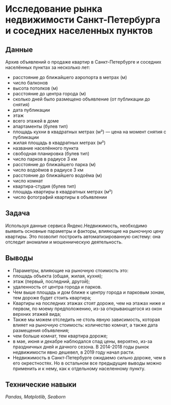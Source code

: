 # Исследование рынка недвижимости Санкт-Петербурга и соседних населенных пунктов

## Данные

Архив объявлений о продаже квартир в Санкт-Петербурге и соседних населённых пунктах за несколько лет:
- расстояние до ближайшего аэропорта в метрах (м)
- число балконов
- высота потолков (м)
- расстояние до центра города (м) 
- сколько дней было размещено объявление (от публикации до снятия)
- дата публикации
- этаж
- всего этажей в доме
- апартаменты (булев тип)
- площадь кухни в квадратных метрах (м²) 
— цена на момент снятия с публикации
- жилая площадь в квадратных метрах (м²)
- название населённого пункта
- свободная планировка (булев тип)
- число парков в радиусе 3 км
- расстояние до ближайшего парка (м)
- число водоёмов в радиусе 3 км
- расстояние до ближайшего водоёма (м)
- число комнат
- квартира-студия (булев тип)
- площадь квартиры в квадратных метрах (м²)
- число фотографий квартиры в объявлении

## Задача

Используя данные сервиса Яндекс.Недвижимость, необходимо выявить основные параметры и факторы, влияющие на рыночную цену квартиры. Это позволит построить автоматизированную систему: она отследит аномалии и мошенническую деятельность.

## Выводы

- Параметры, влияющие на рыночную стоимость это:
 - площадь объекта (общая, жилая, кухня);
 - этаж (первый, последний, другой);
 - удаленность от центра города и парков. 
- Чем выше площадь и дом ближе к центру города и парковым зонам, тем дороже будет стоить квартира;
- Квартиры на последних этажах стоят дороже, чем на этажах ниже и первом, по моему предположению, из-за открывающегося из окон верхних этажей вида;
- Также мы можем отследить не столь явную зависимость, которая влияет на рыночную стоимость: количество комнат, а также дата размещения объявления;
 - чем больше комнат, тем квартира дороже;
 - в мае, июня и декабре наблюдался спад цены, вероятно, из-за праздничных дней и дачного сезона. В 2014-2018 годы рынок недвижимости явно дешевел, в 2019 году начал расти.
- Недвижимость в Санкт-Петербурге ожидаемо сильно дороже, чем в его окрестностях. Но в остальном все предыдущие выводы можно применить и к нему, как к отдельному населенному пункту.

## Технические навыки

*Pandas, Matplotlib, Seaborn*
